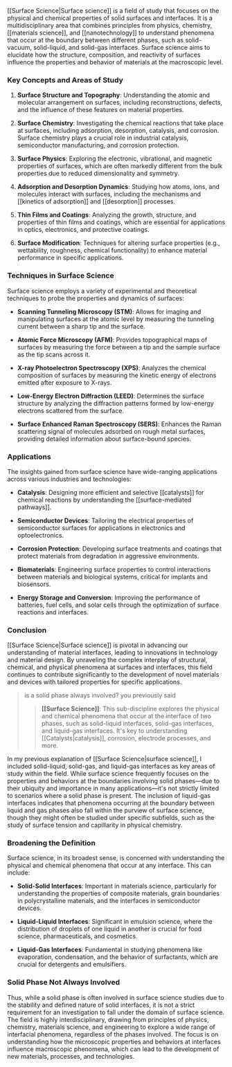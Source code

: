 [[Surface Science|Surface science]] is a field of study that focuses on the physical and chemical properties of solid surfaces and interfaces. It is a multidisciplinary area that combines principles from physics, chemistry, [[materials science]], and [[nanotechnology]] to understand phenomena that occur at the boundary between different phases, such as solid-vacuum, solid-liquid, and solid-gas interfaces. Surface science aims to elucidate how the structure, composition, and reactivity of surfaces influence the properties and behavior of materials at the macroscopic level.

### Key Concepts and Areas of Study

1. **Surface Structure and Topography**: Understanding the atomic and molecular arrangement on surfaces, including reconstructions, defects, and the influence of these features on material properties.

2. **Surface Chemistry**: Investigating the chemical reactions that take place at surfaces, including adsorption, desorption, catalysis, and corrosion. Surface chemistry plays a crucial role in industrial catalysis, semiconductor manufacturing, and corrosion protection.

3. **Surface Physics**: Exploring the electronic, vibrational, and magnetic properties of surfaces, which are often markedly different from the bulk properties due to reduced dimensionality and symmetry.

4. **Adsorption and Desorption Dynamics**: Studying how atoms, ions, and molecules interact with surfaces, including the mechanisms and [[kinetics of adsorption]] and [[desorption]] processes.

5. **Thin Films and Coatings**: Analyzing the growth, structure, and properties of thin films and coatings, which are essential for applications in optics, electronics, and protective coatings.

6. **Surface Modification**: Techniques for altering surface properties (e.g., wettability, roughness, chemical functionality) to enhance material performance in specific applications.

### Techniques in Surface Science

Surface science employs a variety of experimental and theoretical techniques to probe the properties and dynamics of surfaces:

- **Scanning Tunneling Microscopy (STM)**: Allows for imaging and manipulating surfaces at the atomic level by measuring the tunneling current between a sharp tip and the surface.

- **Atomic Force Microscopy (AFM)**: Provides topographical maps of surfaces by measuring the force between a tip and the sample surface as the tip scans across it.

- **X-ray Photoelectron Spectroscopy (XPS)**: Analyzes the chemical composition of surfaces by measuring the kinetic energy of electrons emitted after exposure to X-rays.

- **Low-Energy Electron Diffraction (LEED)**: Determines the surface structure by analyzing the diffraction patterns formed by low-energy electrons scattered from the surface.

- **Surface Enhanced Raman Spectroscopy (SERS)**: Enhances the Raman scattering signal of molecules adsorbed on rough metal surfaces, providing detailed information about surface-bound species.

### Applications

The insights gained from surface science have wide-ranging applications across various industries and technologies:

- **Catalysis**: Designing more efficient and selective [[catalysts]] for chemical reactions by understanding the [[surface-mediated pathways]].

- **Semiconductor Devices**: Tailoring the electrical properties of semiconductor surfaces for applications in electronics and optoelectronics.

- **Corrosion Protection**: Developing surface treatments and coatings that protect materials from degradation in aggressive environments.

- **Biomaterials**: Engineering surface properties to control interactions between materials and biological systems, critical for implants and biosensors.

- **Energy Storage and Conversion**: Improving the performance of batteries, fuel cells, and solar cells through the optimization of surface reactions and interfaces.

### Conclusion

[[Surface Science|Surface science]] is pivotal in advancing our understanding of material interfaces, leading to innovations in technology and material design. By unraveling the complex interplay of structural, chemical, and physical phenomena at surfaces and interfaces, this field continues to contribute significantly to the development of novel materials and devices with tailored properties for specific applications.

>is a solid phase always involved? you previously said 
>> **[[Surface Science]]**: This sub-discipline explores the physical and chemical phenomena that occur at the interface of two phases, such as solid-liquid interfaces, solid-gas interfaces, and liquid-gas interfaces. It's key to understanding [[Catalysts|catalysis]], corrosion, electrode processes, and more.

In my previous explanation of [[Surface Science|surface science]], I included solid-liquid, solid-gas, and liquid-gas interfaces as key areas of study within the field. While surface science frequently focuses on the properties and behaviors at the boundaries involving solid phases—due to their ubiquity and importance in many applications—it's not strictly limited to scenarios where a solid phase is present. The inclusion of liquid-gas interfaces indicates that phenomena occurring at the boundary between liquid and gas phases also fall within the purview of surface science, though they might often be studied under specific subfields, such as the study of surface tension and capillarity in physical chemistry.

### Broadening the Definition

Surface science, in its broadest sense, is concerned with understanding the physical and chemical phenomena that occur at any interface. This can include:

- **Solid-Solid Interfaces**: Important in materials science, particularly for understanding the properties of composite materials, grain boundaries in polycrystalline materials, and the interfaces in semiconductor devices.

- **Liquid-Liquid Interfaces**: Significant in emulsion science, where the distribution of droplets of one liquid in another is crucial for food science, pharmaceuticals, and cosmetics.

- **Liquid-Gas Interfaces**: Fundamental in studying phenomena like evaporation, condensation, and the behavior of surfactants, which are crucial for detergents and emulsifiers.

### Solid Phase Not Always Involved

Thus, while a solid phase is often involved in surface science studies due to the stability and defined nature of solid interfaces, it is not a strict requirement for an investigation to fall under the domain of surface science. The field is highly interdisciplinary, drawing from principles of physics, chemistry, materials science, and engineering to explore a wide range of interfacial phenomena, regardless of the phases involved. The focus is on understanding how the microscopic properties and behaviors at interfaces influence macroscopic phenomena, which can lead to the development of new materials, processes, and technologies.